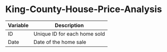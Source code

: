 # King-County-House-Price-Analysis


Variable | Description |
| --- | --- |
| ID | Unique ID for each home sold |
| Date | Date of the home sale |
